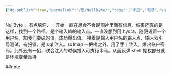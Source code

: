```yaml
---
{"dg-publish":true,"permalink":"/思/NullByte/","tags":["渗透","靶场","vulnhub","oscp"]}
---
```



NullByte 。有点脑洞，一开始一直在想会不会是图片里面有信息，结果还真的是这样，找到一个路径。是个输入值的输入点。一直没想到用 hydra，随便设置一个用户名，加我们要破的值。成功爆出值。
接着是输入用户名的输入点，输入双引号测试，有报错，是 sql 注入。sqlmap 一把梭之外，用了手工注入，爆出账户密码。此外还有一招，联合注入的时候插入可执行木马。从而反弹 shell
提权部分就是环境变量劫持

##note